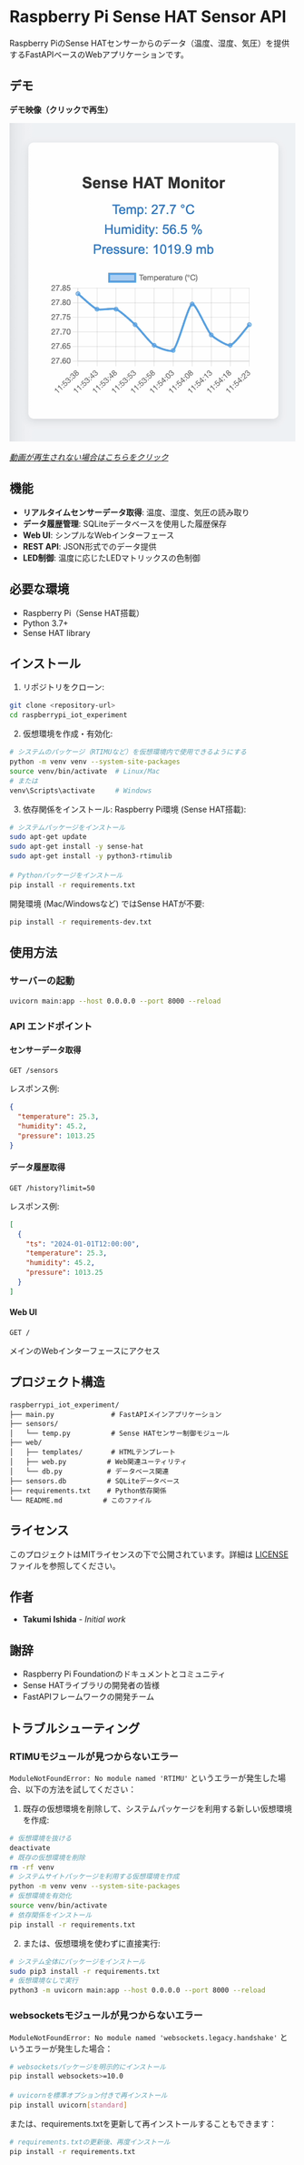# Raspberry Pi Sense HAT Sensor API

Raspberry PiのSense HATセンサーからのデータ（温度、湿度、気圧）を提供するFastAPIベースのWebアプリケーションです。

## デモ

**デモ映像（クリックで再生）**

<p align="center">
  <a href="videos/sense_hat_monitor.mp4">
    <img src="images/sense_hat_monitor.png" alt="Sense HATモニタリング画面のデモ映像" width="600" />
  </a>
</p>

*[動画が再生されない場合はこちらをクリック](videos/sense_hat_monitor.mp4)*

## 機能

- **リアルタイムセンサーデータ取得**: 温度、湿度、気圧の読み取り
- **データ履歴管理**: SQLiteデータベースを使用した履歴保存
- **Web UI**: シンプルなWebインターフェース
- **REST API**: JSON形式でのデータ提供
- **LED制御**: 温度に応じたLEDマトリックスの色制御

## 必要な環境

- Raspberry Pi（Sense HAT搭載）
- Python 3.7+
- Sense HAT library

## インストール

1. リポジトリをクローン:
```bash
git clone <repository-url>
cd raspberrypi_iot_experiment
```

2. 仮想環境を作成・有効化:
```bash
# システムのパッケージ（RTIMUなど）を仮想環境内で使用できるようにする
python -m venv venv --system-site-packages
source venv/bin/activate  # Linux/Mac
# または
venv\Scripts\activate     # Windows
```

3. 依存関係をインストール:
Raspberry Pi環境 (Sense HAT搭載):
```bash
# システムパッケージをインストール
sudo apt-get update
sudo apt-get install -y sense-hat
sudo apt-get install -y python3-rtimulib

# Pythonパッケージをインストール
pip install -r requirements.txt
```

開発環境 (Mac/Windowsなど) ではSense HATが不要:
```bash
pip install -r requirements-dev.txt
```

## 使用方法

### サーバーの起動

```bash
uvicorn main:app --host 0.0.0.0 --port 8000 --reload
```

### API エンドポイント

#### センサーデータ取得
```
GET /sensors
```

レスポンス例:
```json
{
  "temperature": 25.3,
  "humidity": 45.2,
  "pressure": 1013.25
}
```

#### データ履歴取得
```
GET /history?limit=50
```

レスポンス例:
```json
[
  {
    "ts": "2024-01-01T12:00:00",
    "temperature": 25.3,
    "humidity": 45.2,
    "pressure": 1013.25
  }
]
```

#### Web UI
```
GET /
```

メインのWebインターフェースにアクセス

## プロジェクト構造

```
raspberrypi_iot_experiment/
├── main.py              # FastAPIメインアプリケーション
├── sensors/
│   └── temp.py          # Sense HATセンサー制御モジュール
├── web/
│   ├── templates/       # HTMLテンプレート
│   ├── web.py          # Web関連ユーティリティ
│   └── db.py           # データベース関連
├── sensors.db          # SQLiteデータベース
├── requirements.txt    # Python依存関係
└── README.md          # このファイル
```

## ライセンス

このプロジェクトはMITライセンスの下で公開されています。詳細は [LICENSE](LICENSE) ファイルを参照してください。

## 作者

- **Takumi Ishida** - *Initial work*

## 謝辞

- Raspberry Pi Foundationのドキュメントとコミュニティ
- Sense HATライブラリの開発者の皆様
- FastAPIフレームワークの開発チーム

## トラブルシューティング

### RTIMUモジュールが見つからないエラー

`ModuleNotFoundError: No module named 'RTIMU'` というエラーが発生した場合、以下の方法を試してください：

1. 既存の仮想環境を削除して、システムパッケージを利用する新しい仮想環境を作成:
```bash
# 仮想環境を抜ける
deactivate
# 既存の仮想環境を削除
rm -rf venv
# システムサイトパッケージを利用する仮想環境を作成
python -m venv venv --system-site-packages
# 仮想環境を有効化
source venv/bin/activate
# 依存関係をインストール
pip install -r requirements.txt
```

2. または、仮想環境を使わずに直接実行:
```bash
# システム全体にパッケージをインストール
sudo pip3 install -r requirements.txt
# 仮想環境なしで実行
python3 -m uvicorn main:app --host 0.0.0.0 --port 8000 --reload
```

### websocketsモジュールが見つからないエラー

`ModuleNotFoundError: No module named 'websockets.legacy.handshake'` というエラーが発生した場合：

```bash
# websocketsパッケージを明示的にインストール
pip install websockets>=10.0

# uvicornを標準オプション付きで再インストール
pip install uvicorn[standard]
```

または、requirements.txtを更新して再インストールすることもできます：

```bash
# requirements.txtの更新後、再度インストール
pip install -r requirements.txt
```